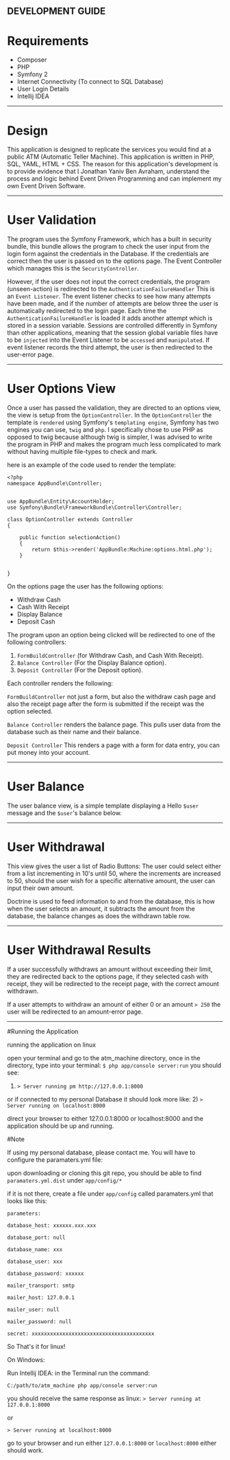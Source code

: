 DEVELOPMENT GUIDE
--------------------


Requirements
=================
* Composer
* PHP
* Symfony 2
* Internet Connectivity (To connect to SQL Database)
* User Login Details
* Intellij IDEA

--------------------------------------------------------------------------------------------------------------------

Design
=================
This application is designed to replicate the services you would find at a public ATM (Automatic Teller Machine).
This application is written in PHP, SQL, YAML, HTML + CSS.
The reason for this application's development is to provide evidence that I Jonathan Yaniv Ben Avraham, understand the process and logic behind 
Event Driven Programming and can implement my own Event Driven Software.

----------------------------------------------------------------------------------------------------------------------

User Validation
=================
The program uses the Symfony Framework, which has a built in security bundle, this bundle allows the program to check
the user input from the login form against the credentials in the Database. If the credentials are correct then the user
is passed on to the options page. The Event Controller which manages this is the `SecurityController`.

However, if the user does not input the correct credentials, the program (unseen-action) is redirected to the `AuthenticationFailureHandler`
This is an `Event Listener`. The event listener checks to see how many attempts have been made, and if the number of attempts are below three
the user is automatically redirected to the login page. Each time the `AuthenticationFailureHandler` is loaded it adds another attempt which
is stored in a session variable. Sessions are controlled differently in Symfony than other applications, meaning that the session global variable
files have to be `injected` into the Event Listener to be `accessed` and `manipulated`. If event listener records the third attempt, the user
is then redirected to the user-error page.

------------------------------------------------------------------------------------------------------------------------

User Options View
=====================
Once a user has passed the validation, they are directed to an options view, the view is setup from the `OptionController`.
In the `OptionController` the template is `rendered` using Symfony's `templating engine`, Symfony has two engines you can use, `twig` and `php`.
I specifically chose to use PHP as opposed to twig because although twig is simpler, I was advised to write the program in PHP and makes the program
much less complicated to mark without having multiple file-types to check and mark.

here is an example of the code used to render the template:
    
    <?php
    namespace AppBundle\Controller;
    
    
    use AppBundle\Entity\AccountHolder;
    use Symfony\Bundle\FrameworkBundle\Controller\Controller;
    
    class OptionController extends Controller
    {

        public function selectionAction()
        {
            return $this->render('AppBundle:Machine:options.html.php');
        }


    }

On the options page the user has the following options:

* Withdraw Cash
* Cash With Receipt
* Display Balance
* Deposit Cash

The program upon an option being clicked will be redirected to one of the following controllers:

1) `FormBuildController` (for Withdraw Cash, and Cash With Receipt).
2) `Balance Controller` (For the Display Balance option).
3) `Deposit Controller` (For the Deposit option).

Each controller renders the following:

`FormBuildController` not just a form, but also the withdraw cash page and also the receipt page after the form is submitted
if the receipt was the option selected.

`Balance Controller` renders the balance page. This pulls user data from the database such as their name and their balance.

`Deposit Controller` This renders a page with a form for data entry, you can put money into your account.

--------------------------------------------------------------------------------------------------------------------

User Balance
==============
The user balance view, is a simple template displaying a Hello `$user` message and the `$user`'s balance below.

--------------------------------------------------------------------------------------------------------------------

User Withdrawal
================
This view gives the user a list of Radio Buttons:
The user could select either from a list incrementing in 10's until 50, where the increments are increased to 50, should
the user wish for a specific alternative amount, the user can input their own amount.

Doctrine is used to feed information to and from the database, this is how when the user selects an amount, it subtracts
the amount from the database, the balance changes as does the withdrawn table row.

--------------------------------------------------------------------------------------------------------------------

User Withdrawal Results
=====================
If a user successfully withdraws an amount without exceeding their limit, they are redirected back to the options page,
if they selected cash with receipt, they will be redirected to the receipt page, with the correct amount withdrawn.


If a user attempts to withdraw an amount of either 0 or an amount `> 250` the user will be redirected to an amount-error page.

--------------------------------------------------------------------------------------------------------------------

#Running the Application

running the application on linux

open your terminal and go to the atm_machine directory, once in the directory, type into your terminal:
`$ php app/console server:run`
you should see:
1) `> Server running pm http://127.0.0.1:8000` 

or if connected to my personal Database it should look more like:
2) `> Server running on localhost:8000`

direct your browser to either 127.0.0.1:8000 or localhost:8000 and the application should be up and running.

#Note

If using my personal database, please contact me.
You will have to configure the paramaters.yml file:

upon downloading or cloning this git repo, you should be able to find `paramaters.yml.dist` under `app/config/*`

if it is not there, create a file under `app/config` called paramaters.yml that looks like this:

    parameters:

    database_host: xxxxxx.xxx.xxx
    
    database_port: null
   
    database_name: xxx
    
    database_user: xxx
    
    database_password: xxxxxx
    
    mailer_transport: smtp
    
    mailer_host: 127.0.0.1
    
    mailer_user: null
    
    mailer_password: null
    
    secret: xxxxxxxxxxxxxxxxxxxxxxxxxxxxxxxxxxxxxxxx
    

So That's it for linux!

On Windows:

Run Intellij IDEA:
in the Terminal run the command:

`C:/path/to/atm_machine php app/console server:run`

you should receive the same response as linux:
`> Server running at 127.0.0.1:8000`

or

`> Server running at localhost:8000`

go to your browser and run either `127.0.0.1:8000` or `localhost:8000` either should work.